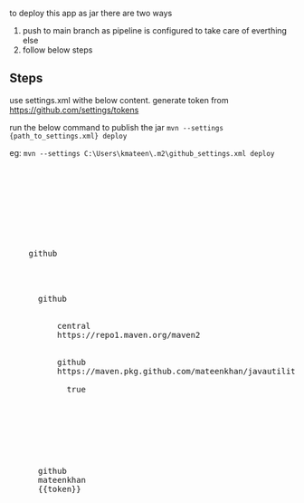 to deploy this app as jar there are two ways  
1. push to main branch as pipeline is configured to take care of everthing else
2. follow below steps

## Steps
use settings.xml withe below content. 
generate token from
https://github.com/settings/tokens

run the below command to publish the jar
`mvn --settings {path_to_settings.xml} deploy`

eg:
`mvn --settings C:\Users\kmateen\.m2\github_settings.xml deploy`

<br/><br/><br/><br/><br/>



<pre>
<settings xmlns="http://maven.apache.org/SETTINGS/1.0.0"
xmlns:xsi="http://www.w3.org/2001/XMLSchema-instance"
xsi:schemaLocation="http://maven.apache.org/SETTINGS/1.0.0
http://maven.apache.org/xsd/settings-1.0.0.xsd">

  <activeProfiles>
    <activeProfile>github</activeProfile>
  </activeProfiles>

  <profiles>
    <profile>
      <id>github</id>
      <repositories>
        <repository>
          <id>central</id>
          <url>https://repo1.maven.org/maven2</url>
        </repository>
        <repository>
          <id>github</id>
          <url>https://maven.pkg.github.com/mateenkhan/javautilities</url>
          <snapshots>
            <enabled>true</enabled>
          </snapshots>
        </repository>
      </repositories>
    </profile>
  </profiles>

  <servers>
    <server>
      <id>github</id>
      <username>mateenkhan</username>
      <password>{{token}}</password>
    </server>
  </servers>
</settings>

</pre>
